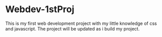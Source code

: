 # Webdev-1stProj
This is my first web development project with my little knowledge of css and javascript.
The project will be updated as i build my project.
